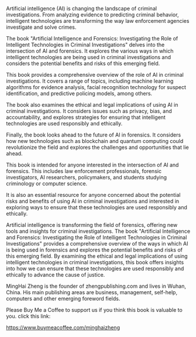
Artificial intelligence (AI) is changing the landscape of criminal investigations. From analyzing evidence to predicting criminal behavior, intelligent technologies are transforming the way law enforcement agencies investigate and solve crimes.

The book "Artificial Intelligence and Forensics: Investigating the Role of Intelligent Technologies in Criminal Investigations" delves into the intersection of AI and forensics. It explores the various ways in which intelligent technologies are being used in criminal investigations and considers the potential benefits and risks of this emerging field.

This book provides a comprehensive overview of the role of AI in criminal investigations. It covers a range of topics, including machine learning algorithms for evidence analysis, facial recognition technology for suspect identification, and predictive policing models, among others.

The book also examines the ethical and legal implications of using AI in criminal investigations. It considers issues such as privacy, bias, and accountability, and explores strategies for ensuring that intelligent technologies are used responsibly and ethically.

Finally, the book looks ahead to the future of AI in forensics. It considers how new technologies such as blockchain and quantum computing could revolutionize the field and explores the challenges and opportunities that lie ahead.

This book is intended for anyone interested in the intersection of AI and forensics. This includes law enforcement professionals, forensic investigators, AI researchers, policymakers, and students studying criminology or computer science.

It is also an essential resource for anyone concerned about the potential risks and benefits of using AI in criminal investigations and interested in exploring ways to ensure that these technologies are used responsibly and ethically.

Artificial intelligence is transforming the field of forensics, offering new tools and insights for criminal investigations. The book "Artificial Intelligence and Forensics: Investigating the Role of Intelligent Technologies in Criminal Investigations" provides a comprehensive overview of the ways in which AI is being used in forensics and explores the potential benefits and risks of this emerging field. By examining the ethical and legal implications of using intelligent technologies in criminal investigations, this book offers insights into how we can ensure that these technologies are used responsibly and ethically to advance the cause of justice.

MingHai Zheng is the founder of zhengpublishing.com and lives in Wuhan, China. His main publishing areas are business, management, self-help, computers and other emerging foreword fields.

Please Buy Me a Coffee to support us if you think this book is valuable to you. click this link:

https://www.buymeacoffee.com/minghaizheng
